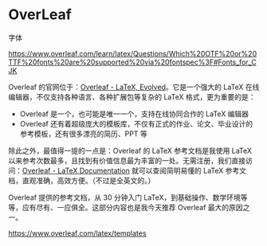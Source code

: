 







# OverLeaf


字体



https://www.overleaf.com/learn/latex/Questions/Which%20OTF%20or%20TTF%20fonts%20are%20supported%20via%20fontspec%3F#Fonts_for_CJK









Overleaf 的官网位于：[Overleaf - LaTeX, Evolved](https://www.overleaf.com/)。它是一个强大的 LaTeX 在线编辑器，不仅支持各种语言、各种扩展包等复杂的 LaTeX 格式，更为重要的是：

-   Overleaf 是一个，也可能是唯一一个，支持在线协同合作的 LaTeX 编辑器
-   Overleaf 还有着超级庞大的模板库，不仅有正式的作业、论文、毕业设计的参考模板，还有很多漂亮的简历、PPT 等

除此之外，最值得一提的一点是：Overleaf 的 LaTeX 参考文档是我使用 LaTeX 以来参考次数最多，且找到有价值信息最为丰富的一处。无需注册，我们直接访问：[Overleaf - LaTeX Documentation](https://www.overleaf.com/learn) 就可以查阅简明易懂的 LaTeX 参考文档，直观准确，高效方便。（不过是全英文的。）


Overleaf 提供的参考文档，从 30 分钟入门 LaTeX，到基础操作、数学环境等等，应有尽有、一应俱全。这部分内容也是我今天推荐 Overleaf 最大的原因之一。



https://www.overleaf.com/latex/templates








